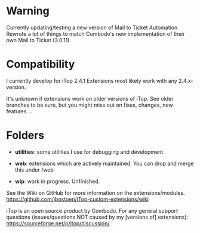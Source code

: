 # Warning
Currently updating/testing a new version of Mail to Ticket Automation. 
Rewrote a lot of things to match Combodo's new implementation of their own Mail to Ticket (3.0.11)
 
# Compatibility
I currently develop for iTop 2.4.1
Extensions most likely work with any 2.4.x-version. 

It's unknown if extensions work on older versions of iTop. See older branches to be sure, but you might miss out on fixes, changes, new features ...
 
# Folders
- **utilities**: some utilities I use for debugging and development
- **web**: extensions which are actively maintained. You can drop and merge this under <iTop folder>/web


- **wip**: work in progress. Unfinished.


See the Wiki on GitHub for more information on the extensions/modules.
https://github.com/jbostoen/iTop-custom-extensions/wiki

iTop is an open source product by Combodo. 
For any general support questions (issues/questions NOT caused by my [versions of] extensions): https://sourceforge.net/p/itop/discussion/
